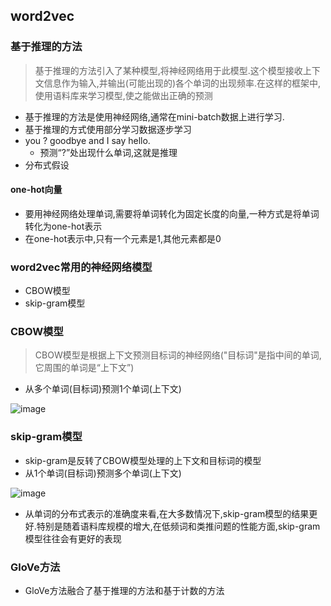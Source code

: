 ## word2vec
### 基于推理的方法
> 基于推理的方法引入了某种模型,将神经网络用于此模型.这个模型接收上下文信息作为输入,并输出(可能出现的)各个单词的出现频率.在这样的框架中,使用语料库来学习模型,使之能做出正确的预测
* 基于推理的方法是使用神经网络,通常在mini-batch数据上进行学习.
* 基于推理的方式使用部分学习数据逐步学习
* you ? goodbye and I say hello.
  * 预测“?”处出现什么单词,这就是推理 
* 分布式假设
#### one-hot向量
* 要用神经网络处理单词,需要将单词转化为固定长度的向量,一种方式是将单词转化为one-hot表示
* 在one-hot表示中,只有一个元素是1,其他元素都是0
### word2vec常用的神经网络模型
* CBOW模型
* skip-gram模型
### CBOW模型
> CBOW模型是根据上下文预测目标词的神经网络("目标词"是指中间的单词,它周围的单词是“上下文”)
* 从多个单词(目标词)预测1个单词(上下文)

![image](https://user-images.githubusercontent.com/13389058/161190984-5f45a7d9-7d47-4b57-b463-49a3cf53a76b.png)

### skip-gram模型
* skip-gram是反转了CBOW模型处理的上下文和目标词的模型
* 从1个单词(目标词)预测多个单词(上下文)

![image](https://user-images.githubusercontent.com/13389058/161191030-d4e4c52f-6b67-4b9b-a1fc-d0d11021a34a.png)

* 从单词的分布式表示的准确度来看,在大多数情况下,skip-gram模型的结果更好.特别是随着语料库规模的增大,在低频词和类推问题的性能方面,skip-gram模型往往会有更好的表现
### GloVe方法
* GloVe方法融合了基于推理的方法和基于计数的方法
